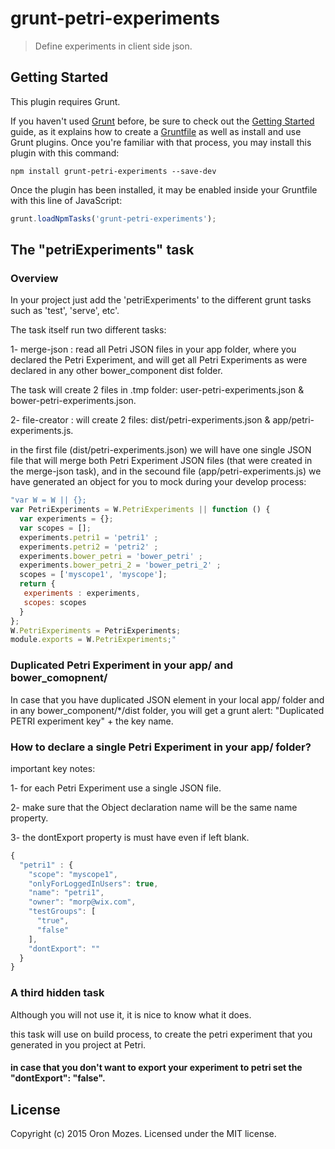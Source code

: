 # grunt-petri-experiments 

> Define experiments in client side json. 

## Getting Started
This plugin requires Grunt.

If you haven't used [Grunt](http://gruntjs.com/) before, be sure to check out the [Getting Started](http://gruntjs.com/getting-started) guide, as it explains how to create a [Gruntfile](http://gruntjs.com/sample-gruntfile) as well as install and use Grunt plugins. Once you're familiar with that process, you may install this plugin with this command:

```shell
npm install grunt-petri-experiments --save-dev
```

Once the plugin has been installed, it may be enabled inside your Gruntfile with this line of JavaScript:

```js
grunt.loadNpmTasks('grunt-petri-experiments');
```

## The "petriExperiments" task

### Overview
In your project just add the 'petriExperiments' to the different grunt tasks such as 'test', 'serve', etc'.

The task itself run two different tasks:

1- merge-json : read all Petri JSON files in your app folder, where you declared the Petri Experiment, and will get all Petri Experiments as were declared in any other bower_component dist folder.

The task will create 2 files in .tmp folder: user-petri-experiments.json & bower-petri-experiments.json.

2- file-creator : will create 2 files: dist/petri-experiments.json & app/petri-experiments.js.

in the first file (dist/petri-experiments.json) we will have one single JSON file that will merge both Petri Experiment JSON files (that were created in the merge-json task), and in the secound file (app/petri-experiments.js) we have generated an object for you to mock during your develop process:
```js
"var W = W || {};
var PetriExperiments = W.PetriExperiments || function () {
  var experiments = {};
  var scopes = [];
  experiments.petri1 = 'petri1' ;
  experiments.petri2 = 'petri2' ;
  experiments.bower_petri = 'bower_petri' ;
  experiments.bower_petri_2 = 'bower_petri_2' ;
  scopes = ['myscope1', 'myscope'];
  return {
   experiments : experiments,
   scopes: scopes
  }
};
W.PetriExperiments = PetriExperiments;
module.exports = W.PetriExperiments;"
```
### Duplicated Petri Experiment in your app/ and bower_comopnent/

In case that you have duplicated JSON element in your local app/ folder and in any bower_component/*/dist folder, you will get a grunt alert: "Duplicated PETRI experiment key" + the key name.

### How to declare a single Petri Experiment in your app/ folder?

important key notes:

1- for each Petri Experiment use a single JSON file.

2- make sure that the Object declaration name will be the same name property.

3- the dontExport property is must have even if left blank.
```js
{
  "petri1" : {
    "scope": "myscope1",
    "onlyForLoggedInUsers": true,
    "name": "petri1",
    "owner": "morp@wix.com",
    "testGroups": [
      "true",
      "false"
    ],
    "dontExport": ""
  }
}
```

### A third hidden task

Although you will not use it, it is nice to know what it does.

this task will use on build process, to create the petri experiment that you generated in you project at Petri.

#### in case that you don't want to export your experiment to petri set the "dontExport": "false".

## License
Copyright (c) 2015 Oron Mozes. Licensed under the MIT license.
